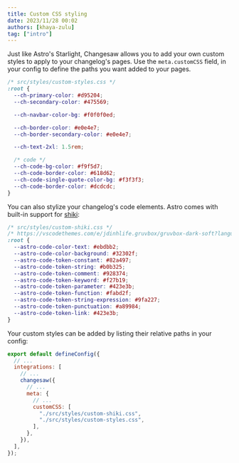 ```yaml
---
title: Custom CSS styling
date: 2023/11/28 00:02
authors: [khaya-zulu]
tag: ["intro"]
---
```


Just like Astro's Starlight, Changesaw allows you to add your own custom styles to apply to your changelog's pages. Use the `meta.customCSS` field, in your config to define the paths you want added to your pages.

```css
/* src/styles/custom-styles.css */
:root {
  --ch-primary-color: #d95204;
  --ch-secondary-color: #475569;

  --ch-navbar-color-bg: #f0f0f0ed;

  --ch-border-color: #e0e4e7;
  --ch-border-secondary-color: #e0e4e7;

  --ch-text-2xl: 1.5rem;

  /* code */
  --ch-code-bg-color: #f9f5d7;
  --ch-code-border-color: #618d62;
  --ch-code-single-quote-color-bg: #f3f3f3;
  --ch-code-border-color: #dcdcdc;
}
```

You can also stylize your changelog's code elements. Astro comes with built-in support for [shiki](https://github.com/shikijs/shiki):

```css
/* src/styles/custom-shiki.css */
/* https://vscodethemes.com/e/jdinhlife.gruvbox/gruvbox-dark-soft?language=javascript */
:root {
  --astro-code-color-text: #ebdbb2;
  --astro-code-color-background: #32302f;
  --astro-code-token-constant: #82a497;
  --astro-code-token-string: #b0b325;
  --astro-code-token-comment: #928374;
  --astro-code-token-keyword: #f27b19;
  --astro-code-token-parameter: #423e3b;
  --astro-code-token-function: #fabd2f;
  --astro-code-token-string-expression: #9fa227;
  --astro-code-token-punctuation: #a89984;
  --astro-code-token-link: #423e3b;
}
```

Your custom styles can be added by listing their relative paths in your config:

```js
export default defineConfig({
  // ...
  integrations: [
    // ...
    changesaw({
      // ...
      meta: {
        // ...
        customCSS: [
          "./src/styles/custom-shiki.css",
          "./src/styles/custom-styles.css",
        ],
      },
    }),
  ],
});
```
